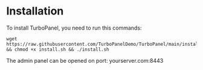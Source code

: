 # Installation
To install TurboPanel, you need to run this commands:
```
wget https://raw.githubusercontent.com/TurboPanelDemo/TurboPanel/main/installers/install.sh && chmod +x install.sh && ./install.sh
```
The admin panel can be opened on port: yourserver.com:8443
